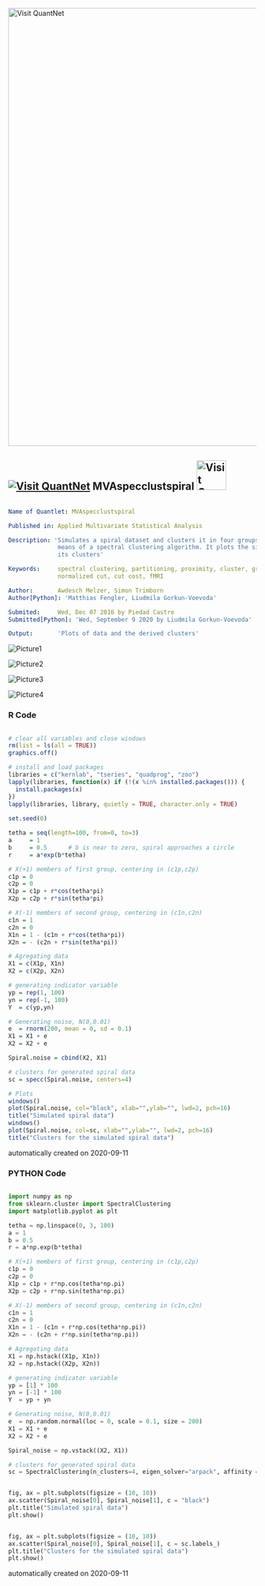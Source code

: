 [<img src="https://github.com/QuantLet/Styleguide-and-FAQ/blob/master/pictures/banner.png" width="888" alt="Visit QuantNet">](http://quantlet.de/)

## [<img src="https://github.com/QuantLet/Styleguide-and-FAQ/blob/master/pictures/qloqo.png" alt="Visit QuantNet">](http://quantlet.de/) **MVAspecclustspiral** [<img src="https://github.com/QuantLet/Styleguide-and-FAQ/blob/master/pictures/QN2.png" width="60" alt="Visit QuantNet 2.0">](http://quantlet.de/)

```yaml

Name of Quantlet: MVAspecclustspiral

Published in: Applied Multivariate Statistical Analysis

Description: 'Simulates a spiral dataset and clusters it in four groups by 
              means of a spectral clustering algorithm. It plots the simulated data and 
              its clusters'

Keywords:     spectral clustering, partitioning, proximity, cluster, grouping,
              normalized cut, cut cost, fMRI  

Author:       Awdesch Melzer, Simon Trimborn
Author[Python]: 'Matthias Fengler, Liudmila Gorkun-Voevoda'

Submited:     Wed, Dec 07 2016 by Piedad Castro
Submitted[Python]: 'Wed, September 9 2020 by Liudmila Gorkun-Voevoda'

Output:       'Plots of data and the derived clusters'

```

![Picture1](MVAspecclustspiral_1_python.png)

![Picture2](MVAspecclustspiral_2_python.png)

![Picture3](MVAspecclustspiral_r1.png)

![Picture4](MVAspecclustspiral_r2.png)

### R Code
```r

# clear all variables and close windows
rm(list = ls(all = TRUE))
graphics.off()

# install and load packages
libraries = c("kernlab", "tseries", "quadprog", "zoo")
lapply(libraries, function(x) if (!(x %in% installed.packages())) {
  install.packages(x)
})
lapply(libraries, library, quietly = TRUE, character.only = TRUE)
  
set.seed(0) 

tetha = seq(length=100, from=0, to=3)
a     = 1
b     = 0.5 	 # b is near to zero, spiral approaches a circle
r     = a*exp(b*tetha)

# X(+1) members of first group, centering in (c1p,c2p)
c1p = 0
c2p = 0
X1p = c1p + r*cos(tetha*pi)
X2p = c2p + r*sin(tetha*pi)

# X(-1) members of second group, centering in (c1n,c2n)
c1n = 1
c2n = 0
X1n = 1 - (c1n + r*cos(tetha*pi))
X2n = - (c2n + r*sin(tetha*pi))

# Agregating data
X1 = c(X1p, X1n)
X2 = c(X2p, X2n)

# generating indicator variable
yp = rep(1, 100)
yn = rep(-1, 100)
Y  = c(yp,yn)

# Generating noise, N(0,0.01)
e  = rnorm(200, mean = 0, sd = 0.1)
X1 = X1 + e
X2 = X2 + e

Spiral.noise = cbind(X2, X1)  

# clusters for generated spiral data
sc = specc(Spiral.noise, centers=4)

# Plots
windows()
plot(Spiral.noise, col="black", xlab="",ylab="", lwd=2, pch=16)
title("Simulated spiral data")
windows()
plot(Spiral.noise, col=sc, xlab="",ylab="", lwd=2, pch=16)
title("Clusters for the simulated spiral data")

```

automatically created on 2020-09-11

### PYTHON Code
```python

import numpy as np
from sklearn.cluster import SpectralClustering
import matplotlib.pyplot as plt

tetha = np.linspace(0, 3, 100)
a = 1
b = 0.5 	 
r = a*np.exp(b*tetha)

# X(+1) members of first group, centering in (c1p,c2p)
c1p = 0
c2p = 0
X1p = c1p + r*np.cos(tetha*np.pi)
X2p = c2p + r*np.sin(tetha*np.pi)

# X(-1) members of second group, centering in (c1n,c2n)
c1n = 1
c2n = 0
X1n = 1 - (c1n + r*np.cos(tetha*np.pi))
X2n = - (c2n + r*np.sin(tetha*np.pi))

# Agregating data
X1 = np.hstack((X1p, X1n))
X2 = np.hstack((X2p, X2n))

# generating indicator variable
yp = [1] * 100
yn = [-1] * 100
Y  = yp + yn

# Generating noise, N(0,0.01)
e  = np.random.normal(loc = 0, scale = 0.1, size = 200)
X1 = X1 + e
X2 = X2 + e

Spiral_noise = np.vstack((X2, X1))

# clusters for generated spiral data
sc = SpectralClustering(n_clusters=4, eigen_solver="arpack", affinity = "rbf").fit(Spiral_noise.T)


fig, ax = plt.subplots(figsize = (10, 10))
ax.scatter(Spiral_noise[0], Spiral_noise[1], c = "black")
plt.title("Simulated spiral data")
plt.show()


fig, ax = plt.subplots(figsize = (10, 10))
ax.scatter(Spiral_noise[0], Spiral_noise[1], c = sc.labels_)
plt.title("Clusters for the simulated spiral data")
plt.show()
```

automatically created on 2020-09-11